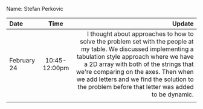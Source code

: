 Name: Stefan Perkovic

| Date        |     Time      |                                                                                                                                                                                                                                                                                                                                         Update |
|:------------|:-------------:|-----------------------------------------------------------------------------------------------------------------------------------------------------------------------------------------------------------------------------------------------------------------------------------------------------------------------------------------------:|
| February 24 | 10:45-12:00pm | I thought about approaches to how to solve the problem set with the people at my table. We discussed implementing a tabulation style approach where we have a 2D array with both of the strings that we're comparing on the axes. Then when we add letters and we find the solution to the problem before that letter was added to be dynamic. |
|             |               |                                                                                                                                                                                                                                                                                                                                                |


